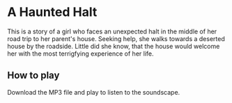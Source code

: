 # A Haunted Halt

This is a story of a girl who faces an unexpected halt in the middle of her road trip to her parent's house. Seeking help, she walks towards a deserted house by the roadside. Little did she know, that the house would welcome her with the most terrigfying experience of her life.

## How to play

Download the MP3 file and play to listen to the soundscape.
